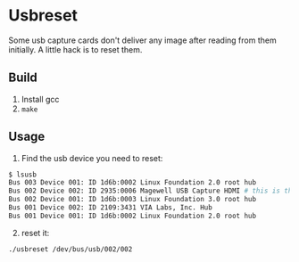 # Usbreset

Some usb capture cards don't deliver any image after reading from them initially. A little hack is to reset them.

## Build

1. Install gcc
2. `make`

## Usage

1. Find the usb device you need to reset: 
```bash
$ lsusb
Bus 003 Device 001: ID 1d6b:0002 Linux Foundation 2.0 root hub
Bus 002 Device 002: ID 2935:0006 Magewell USB Capture HDMI # this is the one we are looking for
Bus 002 Device 001: ID 1d6b:0003 Linux Foundation 3.0 root hub
Bus 001 Device 002: ID 2109:3431 VIA Labs, Inc. Hub
Bus 001 Device 001: ID 1d6b:0002 Linux Foundation 2.0 root hub
```
2. reset it:
```bash
./usbreset /dev/bus/usb/002/002
```